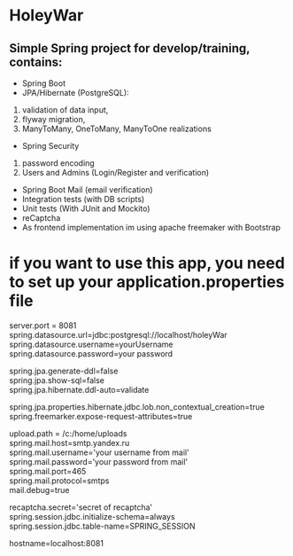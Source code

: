 # HoleyWar 
## Simple Spring project for develop/training, contains:
- Spring Boot
- JPA/Hibernate (PostgreSQL):
1. validation of data input,
2. flyway migration,
4. ManyToMany, OneToMany, ManyToOne realizations
- Spring Security
1. password encoding
2. Users and Admins (Login/Register and verification)
- Spring Boot Mail (email verification)
- Integration tests (with DB scripts)
- Unit tests (With JUnit and Mockito)
- reCaptcha 
- As frontend implementation im using apache freemaker with Bootstrap  

# if you want to use this app, you need to set up your application.properties file

server.port = 8081  
spring.datasource.url=jdbc:postgresql://localhost/holeyWar  
spring.datasource.username=yourUsername  
spring.datasource.password=your password  

spring.jpa.generate-ddl=false  
spring.jpa.show-sql=false  
spring.jpa.hibernate.ddl-auto=validate  


spring.jpa.properties.hibernate.jdbc.lob.non_contextual_creation=true  
spring.freemarker.expose-request-attributes=true  

upload.path = /c:/home/uploads  
spring.mail.host=smtp.yandex.ru   
spring.mail.username='your username from mail'  
spring.mail.password='your password from mail'  
spring.mail.port=465  
spring.mail.protocol=smtps  
mail.debug=true  

recaptcha.secret='secret of recaptcha'  
spring.session.jdbc.initialize-schema=always  
spring.session.jdbc.table-name=SPRING_SESSION  

hostname=localhost:8081
